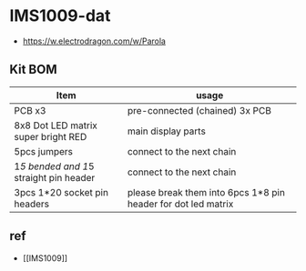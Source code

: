 
# IMS1009-dat 

- https://w.electrodragon.com/w/Parola

## Kit BOM 

| Item                                   | usage                                                         |
| -------------------------------------- | ------------------------------------------------------------- |
| PCB x3                                 | pre-connected (chained) 3x PCB                                |
| 8x8 Dot LED   matrix  super bright RED | main display parts                                            |
| 5pcs jumpers                           | connect to the next chain                                     |
| 1*5 bended and 1*5 straight pin header | connect to the next chain                                     |
| 3pcs 1*20 socket pin headers           | please break them into 6pcs 1*8 pin header for dot led matrix |


## ref 

- [[IMS1009]]